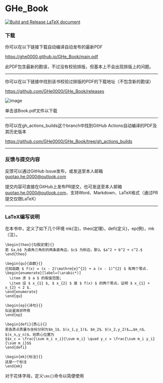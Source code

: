 # GHe_Book

[![Build and Release LaTeX document](https://github.com/GHe0000/GHe_Book/actions/workflows/build-latex-pdf.yml/badge.svg)](https://github.com/GHe0000/GHe_Book/actions/workflows/build-latex-pdf.yml)

### 下载

你可以在以下链接下载自动编译自动发布的最新PDF

<https://ghe0000.github.io/GHe_Book/main.pdf>

此PDF包含最新的勘误，不过没有校验排版，但基本上不会出现排版上的问题。

---

你可以在以下链接中找到该书校验过排版的PDF的下载地址（不包含新的勘误）

<https://github.com/GHe0000/GHe_Book/releases>

![image](https://user-images.githubusercontent.com/30252929/204068686-2b744834-a45e-4af9-bc1c-2fb407cc8715.png)

单击该Book.pdf文件以下载

---

你可以在gh_actions_builds这个branch中找到GitHub Actions自动编译的PDF及其历史版本

<https://github.com/GHe0000/GHe_Book/tree/gh_actions_builds>

---

### 反馈与提交内容

反馈可以通过GitHub Issue发布，或发送至本人邮箱<guotao.he.0000@outlook.com>

提交内容可直接在GitHub上发布PR提交，也可发送至本人邮箱<guotao.he.0000@outlook.com>，支持Word、Markdown、LaTeX格式（通过PR提交仅限LaTeX）

---

### LaTeX编写说明

在本书中，定义了如下几个环境
mk(注)，theo(定理)，defi(定义)，ep(例)，mk（注）。
```
\begin{theo}{勾股定理}{}
若 $a,b$ 为直角三角形的两条直角边，$c$ 为斜边，那么 $a^2 + b^2 + c^2.$
\end{theo}

\begin{qu}{函数}{}
已知函数 $ f(x) = (x - 2)\mathrm{e}^{2} + a (x - 1)^{2} $ 有两个零点.
\begin{enumerate}[label=(\arabic*)]
  \item 求 $ a $ 的取值范围;
  \item 设 $ x_{1} $, $ x_{2} $ 是 $ f(x) $ 的两个零点，证明 $ x_{1} + x_{2} < 2 $.
\end{enumerate}
\end{qu}

\begin{ep}{诗句}{}
似此星辰非昨夜
\end{ep}

\begin{defi}{质心}{}
若各质点质量与坐标分别为$m_1$、$(x_1,y_1)$，$m_2$、$(x_2,y_2)$……$m_n$、$(x_n,y_n)$，则质心位置为
$$x_c = \frac{\sum m_i x_i}{\sum m_i} \quad y_c = \frac{\sum m_i y_i}{\sum m_i}$$
\end{defi}

\begin{mk}{标注}{}
这是一个标注
\end{mk}
```

对于花体字母，定义`\ms{}`命令以简便使用


